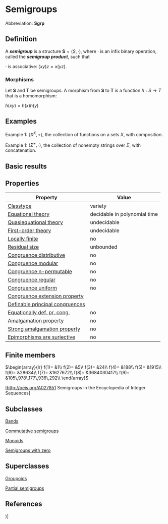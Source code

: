 # Semigroups

Abbreviation: **Sgrp**
## Definition
A ***semigroup*** is a structure $\mathbf{S}=\langle S,\cdot
\rangle$, where $\cdot$ is an infix binary operation, called the 
***semigroup product***, such that


$\cdot$ is associative:  $(xy)z=x(yz)$.
### Morphisms
Let $\mathbf{S}$ and $\mathbf{T}$ be semigroups. A morphism from $\mathbf{S}$
to $\mathbf{T}$ is a function $h:S\to T$ that is a homomorphism: 

$h(xy)=h(x)h(y)$

## Examples
Example 1: $\langle X^{X},\circ \rangle$, the collection of functions on a
sets $X$, with composition.

Example 1: $\langle \Sigma ^{+},\cdot \rangle$, the collection of nonempty
strings over $\Sigma$, with concatenation.



## Basic results

## Properties


|Property|Value|
|---|---|
|[Classtype](classtype.md)  |variety |
|[Equational theory](equational_theory.md)  |decidable in polynomial time |
|[Quasiequational theory](quasiequational_theory.md)  |undecidable |
|[First-order theory](first-order_theory.md)  |undecidable |
|[Locally finite](locally_finite.md)  |no |
|[Residual size](residual_size.md)  |unbounded |
|[Congruence distributive](congruence_distributive.md)  |no |
|[Congruence modular](congruence_modular.md)  |no |
|[Congruence n-permutable](congruence_n-permutable.md)  |no |
|[Congruence regular](congruence_regular.md)  |no |
|[Congruence uniform](congruence_uniform.md)  |no |
|[Congruence extension property](congruence_extension_property.md)  | |
|[Definable principal congruences](definable_principal_congruences.md)  | |
|[Equationally def. pr. cong.](equationally_def._pr._cong..md)  |no |
|[Amalgamation property](amalgamation_property.md)  |no |
|[Strong amalgamation property](strong_amalgamation_property.md)  |no |
|[Epimorphisms are surjective](epimorphisms_are_surjective.md)  |no |
## Finite members

$\begin{array}{lr}
f(1)= &1\\
f(2)= &5\\
f(3)= &24\\
f(4)= &188\\
f(5)= &1915\\
f(6)= &28634\\
f(7)= &1627672\\
f(8)= &3684030417\\
f(9)= &105\,978\,177\,936\,292\\
\end{array}$

[http://oeis.org/A027851 Semigroups in the Encyclopedia of Integer Sequences]

## Subclasses
[Bands](bands.md) 

[Commutative semigroups](commutative_semigroups.md) 

[Monoids](monoids.md) 

[Semigroups with zero](semigroups_with_zeros.md) 

## Superclasses
[Groupoids](groupoids.md) 

[Partial semigroups](partial_semigroups.md) 


## References


)]